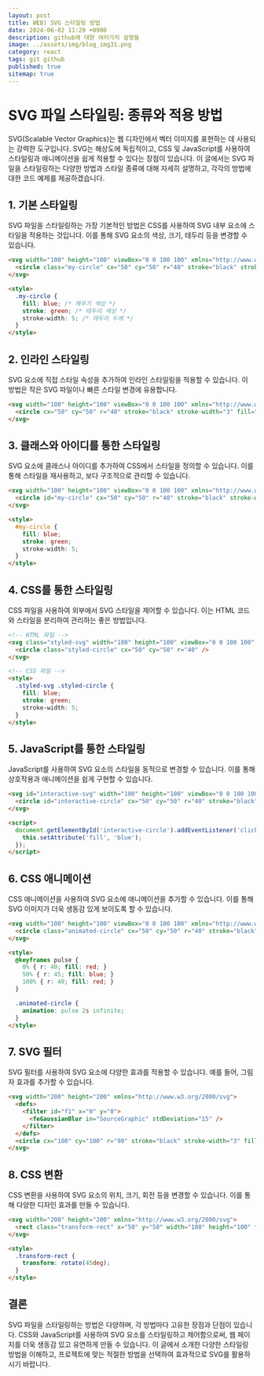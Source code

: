 ```yaml
---
layout: post
title: WEB) SVG 스타일링 방법
date: 2024-06-02 11:29 +0900
description: github에 대한 여러가지 설명들
image: ../assets/img/blog_img31.png
category: react
tags: git github
published: true
sitemap: true
---
```


# SVG 파일 스타일링: 종류와 적용 방법
SVG(Scalable Vector Graphics)는 웹 디자인에서 벡터 이미지를 표현하는 데 사용되는 강력한 도구입니다. SVG는 해상도에 독립적이고, CSS 및 JavaScript를 사용하여 스타일링과 애니메이션을 쉽게 적용할 수 있다는 장점이 있습니다. 이 글에서는 SVG 파일을 스타일링하는 다양한 방법과 스타일 종류에 대해 자세히 설명하고, 각각의 방법에 대한 코드 예제를 제공하겠습니다.

## 1. 기본 스타일링
SVG 파일을 스타일링하는 가장 기본적인 방법은 CSS를 사용하여 SVG 내부 요소에 스타일을 적용하는 것입니다. 이를 통해 SVG 요소의 색상, 크기, 테두리 등을 변경할 수 있습니다.

````html
<svg width="100" height="100" viewBox="0 0 100 100" xmlns="http://www.w3.org/2000/svg">
  <circle class="my-circle" cx="50" cy="50" r="40" stroke="black" stroke-width="3" fill="red" />
</svg>

<style>
  .my-circle {
    fill: blue; /* 채우기 색상 */
    stroke: green; /* 테두리 색상 */
    stroke-width: 5; /* 테두리 두께 */
  }
</style>
````

## 2. 인라인 스타일링
SVG 요소에 직접 스타일 속성을 추가하여 인라인 스타일링을 적용할 수 있습니다. 이 방법은 작은 SVG 파일이나 빠른 스타일 변경에 유용합니다.

````html
<svg width="100" height="100" viewBox="0 0 100 100" xmlns="http://www.w3.org/2000/svg">
  <circle cx="50" cy="50" r="40" stroke="black" stroke-width="3" fill="red" style="fill: blue; stroke: green; stroke-width: 5;" />
</svg>
````

## 3. 클래스와 아이디를 통한 스타일링
SVG 요소에 클래스나 아이디를 추가하여 CSS에서 스타일을 정의할 수 있습니다. 이를 통해 스타일을 재사용하고, 보다 구조적으로 관리할 수 있습니다.

````html
<svg width="100" height="100" viewBox="0 0 100 100" xmlns="http://www.w3.org/2000/svg">
  <circle id="my-circle" cx="50" cy="50" r="40" stroke="black" stroke-width="3" fill="red" />
</svg>

<style>
  #my-circle {
    fill: blue;
    stroke: green;
    stroke-width: 5;
  }
</style>
````

## 4. CSS를 통한 스타일링
CSS 파일을 사용하여 외부에서 SVG 스타일을 제어할 수 있습니다. 이는 HTML 코드와 스타일을 분리하여 관리하는 좋은 방법입니다.

````html
<!-- HTML 파일 -->
<svg class="styled-svg" width="100" height="100" viewBox="0 0 100 100" xmlns="http://www.w3.org/2000/svg">
  <circle class="styled-circle" cx="50" cy="50" r="40" />
</svg>

<!-- CSS 파일 -->
<style>
  .styled-svg .styled-circle {
    fill: blue;
    stroke: green;
    stroke-width: 5;
  }
</style>
````

## 5. JavaScript를 통한 스타일링
JavaScript를 사용하여 SVG 요소의 스타일을 동적으로 변경할 수 있습니다. 이를 통해 상호작용과 애니메이션을 쉽게 구현할 수 있습니다.

````html
<svg id="interactive-svg" width="100" height="100" viewBox="0 0 100 100" xmlns="http://www.w3.org/2000/svg">
  <circle id="interactive-circle" cx="50" cy="50" r="40" stroke="black" stroke-width="3" fill="red" />
</svg>

<script>
  document.getElementById('interactive-circle').addEventListener('click', function() {
    this.setAttribute('fill', 'blue');
  });
</script>
````

## 6. CSS 애니메이션
CSS 애니메이션을 사용하여 SVG 요소에 애니메이션을 추가할 수 있습니다. 이를 통해 SVG 이미지가 더욱 생동감 있게 보이도록 할 수 있습니다.

````html
<svg width="100" height="100" viewBox="0 0 100 100" xmlns="http://www.w3.org/2000/svg">
  <circle class="animated-circle" cx="50" cy="50" r="40" stroke="black" stroke-width="3" fill="red" />
</svg>

<style>
  @keyframes pulse {
    0% { r: 40; fill: red; }
    50% { r: 45; fill: blue; }
    100% { r: 40; fill: red; }
  }

  .animated-circle {
    animation: pulse 2s infinite;
  }
</style>
````

## 7. SVG 필터
SVG 필터를 사용하여 SVG 요소에 다양한 효과를 적용할 수 있습니다. 예를 들어, 그림자 효과를 추가할 수 있습니다.

````html
<svg width="200" height="200" xmlns="http://www.w3.org/2000/svg">
  <defs>
    <filter id="f1" x="0" y="0">
      <feGaussianBlur in="SourceGraphic" stdDeviation="15" />
    </filter>
  </defs>
  <circle cx="100" cy="100" r="90" stroke="black" stroke-width="3" fill="red" filter="url(#f1)" />
</svg>
````

## 8. CSS 변환
CSS 변환을 사용하여 SVG 요소의 위치, 크기, 회전 등을 변경할 수 있습니다. 이를 통해 다양한 디자인 효과를 만들 수 있습니다.

````html
<svg width="200" height="200" xmlns="http://www.w3.org/2000/svg">
  <rect class="transform-rect" x="50" y="50" width="100" height="100" fill="blue" />
</svg>

<style>
  .transform-rect {
    transform: rotate(45deg);
  }
</style>
````

## 결론
SVG 파일을 스타일링하는 방법은 다양하며, 각 방법마다 고유한 장점과 단점이 있습니다. CSS와 JavaScript를 사용하여 SVG 요소를 스타일링하고 제어함으로써, 웹 페이지를 더욱 생동감 있고 유연하게 만들 수 있습니다. 이 글에서 소개한 다양한 스타일링 방법을 이해하고, 프로젝트에 맞는 적절한 방법을 선택하여 효과적으로 SVG를 활용하시기 바랍니다.





